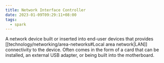 ```yaml
---
title: Network Interface Controller
date: 2023-01-09T09:29:11+08:00
tags:
  - spark
---
```


A network device built or inserted into end-user devices that provides [[technology/networking/area-networks#Local area network|LAN]] connectivity to the device. Often comes in the form of a card that can be installed, an external USB adapter, or being built into the motherboard.
